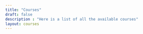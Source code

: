 ```yaml
---
title: "Courses"
draft: false
description : "Here is a list of all the available courses"
layout: courses
---
```

